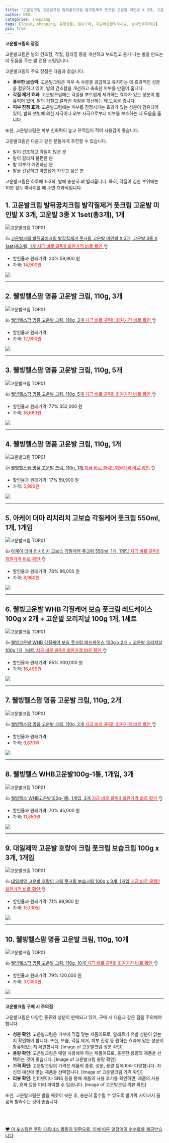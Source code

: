 ```yaml
---
title: "고운발크림 고운발크림 발뒤꿈치크림 발각질제거 풋크림 고운발 미인발 X 3개, 고운발 3종 X 1set(총3개), 1개 필수 필요 추천 제품 비교 최저 가격 비교 장점 구매 후기 구매평"
author: NEO.
categories: shopping
tags: [Top10, shopping, 유행상품, 필수구매, 지금바로클릭하세요, 놓치면후회해요]
pin: true
---
```

**고운발크림의 장점**

고운발크림은 발의 건조함, 각질, 갈라짐 등을 개선하고 부드럽고 윤기 나는 발을 만드는 데 도움을 주는 발 전용 크림입니다.

고운발크림의 주요 장점은 다음과 같습니다.

* **풍부한 보습력:** 고운발크림은 피부 속 수분을 공급하고 유지하는 데 효과적인 성분을 함유하고 있어, 발의 건조함을 개선하고 촉촉한 피부를 만들어 줍니다.
* **각질 제거 효과:** 고운발크림에는 각질을 부드럽게 제거하는 효과가 있는 성분이 함유되어 있어, 발의 거칠고 갈라진 각질을 개선하는 데 도움을 줍니다.
* **피부 진정 효과:** 고운발크림에는 피부를 진정시키는 효과가 있는 성분이 함유되어 있어, 발의 햇빛에 의한 자극이나 외부 자극으로부터 피부를 보호하는 데 도움을 줍니다.

또한, 고운발크림은 피부 친화력이 높고 끈적임이 적어 사용감이 좋습니다.

고운발크림은 다음과 같은 분들에게 추천할 수 있습니다.

* 발이 건조하고 각질이 많은 분
* 발이 갈라져 불편한 분
* 발 피부가 예민하신 분
* 발을 건강하고 아름답게 가꾸고 싶은 분

고운발크림은 하루에 1~2회, 발에 충분히 펴 발라줍니다. 특히, 각질이 심한 부위에는 10분 정도 마사지를 해 주면 효과적입니다.

   

## 1. 고운발크림 발뒤꿈치크림 발각질제거 풋크림 고운발 미인발 X 3개, 고운발 3종 X 1set(총3개), 1개

![고운발크림 TOP01](https://thumbnail6.coupangcdn.com/thumbnails/remote/490x490ex/image/vendor_inventory/6e4c/960b54ca06d93030cc7d6b87817aeec97f4c8460b89daa677704b2100334.jpg)


👍 [고운발크림 발뒤꿈치크림 발각질제거 풋크림 고운발 미인발 X 3개, 고운발 3종 X 1set(총3개), 1개 <font color=red> 지금 바로 클릭!! 회원가격 바로 확인 </font> ](https://link.coupang.com/re/AFFSDP?lptag=AF3617701&subid=GithubCoopas&pageKey=6172943844&traceid=V0-153&itemId=12062071833&vendorItemId=79334179135) 👌 


- 할인율과 원래가격: 20%  59,900   원
- 가격: <span style='color:red'>14,900원</span>

[![](/discount_price.png)](https://link.coupang.com/re/AFFSDP?lptag=AF3617701&subid=GithubCoopas&pageKey=6172943844&traceid=V0-153&itemId=12062071833&vendorItemId=79334179135)

---


   

## 2. 웰빙헬스팜 명품 고운발 크림, 110g, 3개

![고운발크림 TOP01](https://thumbnail9.coupangcdn.com/thumbnails/remote/490x490ex/image/vendor_inventory/9018/0d5cc6292f8b0432cc3dafafd74299f276b485f744b6f06449ecb09e3057.jpg)


👍 [웰빙헬스팜 명품 고운발 크림, 110g, 3개 <font color=red> 지금 바로 클릭!! 회원가격 바로 확인 </font> ](https://link.coupang.com/re/AFFSDP?lptag=AF3617701&subid=GithubCoopas&pageKey=6429602575&traceid=V0-153&itemId=17161813754&vendorItemId=87366037943) 👌 


- 할인율과 원래가격: 
- 가격: <span style='color:red'>12,900원</span>

[![](/discount_price.png)](https://link.coupang.com/re/AFFSDP?lptag=AF3617701&subid=GithubCoopas&pageKey=6429602575&traceid=V0-153&itemId=17161813754&vendorItemId=87366037943)

---


   

## 3. 웰빙헬스팜 명품 고운발 크림, 110g, 5개

![고운발크림 TOP01](https://thumbnail7.coupangcdn.com/thumbnails/remote/490x490ex/image/vendor_inventory/66e1/a464aa92e06004135709a18404a3ade91d52342b5336442a29ab9aabc557.jpg)


👍 [웰빙헬스팜 명품 고운발 크림, 110g, 5개 <font color=red> 지금 바로 클릭!! 회원가격 바로 확인 </font> ](https://link.coupang.com/re/AFFSDP?lptag=AF3617701&subid=GithubCoopas&pageKey=6429602575&traceid=V0-153&itemId=19026591060&vendorItemId=79003832387) 👌 


- 할인율과 원래가격: 77%  352,000   원
- 가격: <span style='color:red'>18,680원</span>

[![](/discount_price.png)](https://link.coupang.com/re/AFFSDP?lptag=AF3617701&subid=GithubCoopas&pageKey=6429602575&traceid=V0-153&itemId=19026591060&vendorItemId=79003832387)

---


   

## 4. 웰빙헬스팜 명품 고운발 크림, 110g, 1개

![고운발크림 TOP01](https://thumbnail10.coupangcdn.com/thumbnails/remote/490x490ex/image/vendor_inventory/9161/d4aa43321a5646e462d037b540f25733803275b9d96b6130b84342889c10.jpg)


👍 [웰빙헬스팜 명품 고운발 크림, 110g, 1개 <font color=red> 지금 바로 클릭!! 회원가격 바로 확인 </font> ](https://link.coupang.com/re/AFFSDP?lptag=AF3617701&subid=GithubCoopas&pageKey=6429602575&traceid=V0-153&itemId=12949443&vendorItemId=82515941086) 👌 


- 할인율과 원래가격: 17%  59,900   원
- 가격: <span style='color:red'>5,990원</span>

[![](/discount_price.png)](https://link.coupang.com/re/AFFSDP?lptag=AF3617701&subid=GithubCoopas&pageKey=6429602575&traceid=V0-153&itemId=12949443&vendorItemId=82515941086)

---


   

## 5. 아케이 더마 리치리치 고보습 각질케어 풋크림 550ml, 1개, 1개입

![고운발크림 TOP01](https://thumbnail8.coupangcdn.com/thumbnails/remote/490x490ex/image/retail/images/1857997790878259-4947ce6a-04de-4771-b9f9-0d8a10fa88f6.jpg)


👍 [아케이 더마 리치리치 고보습 각질케어 풋크림 550ml, 1개, 1개입 <font color=red> 지금 바로 클릭!! 회원가격 바로 확인 </font> ](https://link.coupang.com/re/AFFSDP?lptag=AF3617701&subid=GithubCoopas&pageKey=7415543769&traceid=V0-153&itemId=19223777050&vendorItemId=84282145157) 👌 


- 할인율과 원래가격: 78%  86,000   원
- 가격: <span style='color:red'>8,980원</span>

[![](/discount_price.png)](https://link.coupang.com/re/AFFSDP?lptag=AF3617701&subid=GithubCoopas&pageKey=7415543769&traceid=V0-153&itemId=19223777050&vendorItemId=84282145157)

---


   

## 6. 웰빙고운발 WHB 각질케어 보습 풋크림 레드케이스 100g x 2개 + 고운발 오리지날 100g 1개, 1세트

![고운발크림 TOP01](https://thumbnail10.coupangcdn.com/thumbnails/remote/490x490ex/image/vendor_inventory/0e0c/55220cde1cae54c51d953a5c80aabfe1b411d3e44ea096fdf5f65cfbbd1d.jpg)


👍 [웰빙고운발 WHB 각질케어 보습 풋크림 레드케이스 100g x 2개 + 고운발 오리지날 100g 1개, 1세트 <font color=red> 지금 바로 클릭!! 회원가격 바로 확인 </font> ](https://link.coupang.com/re/AFFSDP?lptag=AF3617701&subid=GithubCoopas&pageKey=7116599462&traceid=V0-153&itemId=17806784262&vendorItemId=84970798539) 👌 


- 할인율과 원래가격: 85%  300,000   원
- 가격: <span style='color:red'>16,490원</span>

[![](/discount_price.png)](https://link.coupang.com/re/AFFSDP?lptag=AF3617701&subid=GithubCoopas&pageKey=7116599462&traceid=V0-153&itemId=17806784262&vendorItemId=84970798539)

---


   

## 7. 웰빙헬스팜 명품 고운발 크림, 110g, 2개

![고운발크림 TOP01](https://thumbnail7.coupangcdn.com/thumbnails/remote/490x490ex/image/vendor_inventory/66e1/a464aa92e06004135709a18404a3ade91d52342b5336442a29ab9aabc557.jpg)


👍 [웰빙헬스팜 명품 고운발 크림, 110g, 2개 <font color=red> 지금 바로 클릭!! 회원가격 바로 확인 </font> ](https://link.coupang.com/re/AFFSDP?lptag=AF3617701&subid=GithubCoopas&pageKey=6429602575&traceid=V0-153&itemId=31155003&vendorItemId=79003926186) 👌 


- 할인율과 원래가격: 
- 가격: <span style='color:red'>9,870원</span>

[![](/discount_price.png)](https://link.coupang.com/re/AFFSDP?lptag=AF3617701&subid=GithubCoopas&pageKey=6429602575&traceid=V0-153&itemId=31155003&vendorItemId=79003926186)

---


   

## 8. 웰빙헬스 WHB고운발100g-1통, 1개입, 3개

![고운발크림 TOP01](https://thumbnail8.coupangcdn.com/thumbnails/remote/490x490ex/image/vendor_inventory/3ddf/d7296c6d5d2ba76d5e29452c4e93d0d7e9d212d702008104500a39b2f756.jpg)


👍 [웰빙헬스 WHB고운발100g-1통, 1개입, 3개 <font color=red> 지금 바로 클릭!! 회원가격 바로 확인 </font> ](https://link.coupang.com/re/AFFSDP?lptag=AF3617701&subid=GithubCoopas&pageKey=1204330&traceid=V0-153&itemId=31154998&vendorItemId=82547956142) 👌 


- 할인율과 원래가격: 70%  45,000   원
- 가격: <span style='color:red'>11,550원</span>

[![](/discount_price.png)](https://link.coupang.com/re/AFFSDP?lptag=AF3617701&subid=GithubCoopas&pageKey=1204330&traceid=V0-153&itemId=31154998&vendorItemId=82547956142)

---


   

## 9. 대일제약 고운발 호랑이 크림 풋크림 보습크림 100g x 3개, 1개입

![고운발크림 TOP01](https://thumbnail7.coupangcdn.com/thumbnails/remote/490x490ex/image/vendor_inventory/f68d/e18ba40c23bbca5cf1434c63c43e31ac22b48a743d2948eb43d3f11e6b2a.jpg)


👍 [대일제약 고운발 호랑이 크림 풋크림 보습크림 100g x 3개, 1개입 <font color=red> 지금 바로 클릭!! 회원가격 바로 확인 </font> ](https://link.coupang.com/re/AFFSDP?lptag=AF3617701&subid=GithubCoopas&pageKey=4655826122&traceid=V0-153&itemId=11712747355&vendorItemId=87575551558) 👌 


- 할인율과 원래가격: 71%  99,900   원
- 가격: <span style='color:red'>15,130원</span>

[![](/discount_price.png)](https://link.coupang.com/re/AFFSDP?lptag=AF3617701&subid=GithubCoopas&pageKey=4655826122&traceid=V0-153&itemId=11712747355&vendorItemId=87575551558)

---


   

## 10. 웰빙헬스팜 명품 고운발 크림, 110g, 10개

![고운발크림 TOP01](https://thumbnail7.coupangcdn.com/thumbnails/remote/490x490ex/image/vendor_inventory/369b/5aa6e30266e05a223686a93cb562e1d88ebe41d1149fc94e9401eaf3d05a.png)


👍 [웰빙헬스팜 명품 고운발 크림, 110g, 10개 <font color=red> 지금 바로 클릭!! 회원가격 바로 확인 </font> ](https://link.coupang.com/re/AFFSDP?lptag=AF3617701&subid=GithubCoopas&pageKey=6429602575&traceid=V0-153&itemId=26015658&vendorItemId=87172117553) 👌 


- 할인율과 원래가격: 79%  120,000   원
- 가격: <span style='color:red'>37,350원</span>

[![](/discount_price.png)](https://link.coupang.com/re/AFFSDP?lptag=AF3617701&subid=GithubCoopas&pageKey=6429602575&traceid=V0-153&itemId=26015658&vendorItemId=87172117553)

---
**고운발크림 구매 시 주의점**

고운발크림은 다양한 종류와 성분이 판매되고 있어, 구매 시 다음과 같은 점을 주의해야 합니다.

* **성분 확인:** 고운발크림은 피부에 직접 닿는 제품이므로, 알레르기 유발 성분이 없는지 확인해야 합니다. 또한, 보습, 각질 제거, 피부 진정 등 원하는 효과에 맞는 성분이 함유되었는지 확인합니다.
[Image of 고운발크림 성분 확인]
* **용량 확인:** 고운발크림은 매일 사용해야 하는 제품이므로, 충분한 용량의 제품을 선택하는 것이 좋습니다.
[Image of 고운발크림 용량 확인]
* **가격 확인:** 고운발크림의 가격은 제품의 종류, 성분, 용량 등에 따라 다양합니다. 자신의 예산에 맞는 제품을 선택합니다.
[Image of 고운발크림 가격 확인]
* **리뷰 확인:** 인터넷이나 SNS 등을 통해 제품의 사용 후기를 확인하면, 제품의 사용감, 효과 등을 미리 파악할 수 있습니다.
[Image of 고운발크림 리뷰 확인]

또한, 고운발크림은 발을 깨끗이 씻은 후, 충분히 흡수될 수 있도록 발가락 사이까지 꼼꼼히 발라주는 것이 좋습니다.<br><br><br><br><br> [ ❤  이 포스팅은 쿠팡 파트너스 활동의 일환으로, 이에 따른 일정액의 수수료를 제공받습니다](https://link.coupang.com/a/bcEFyh)
